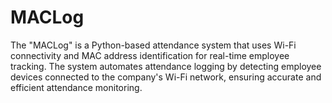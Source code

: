 # MACLog
The "MACLog" is a Python-based attendance system that uses Wi-Fi connectivity and MAC address identification for real-time employee tracking. The system automates attendance logging by detecting employee devices connected to the company's Wi-Fi network, ensuring accurate and efficient attendance monitoring.
